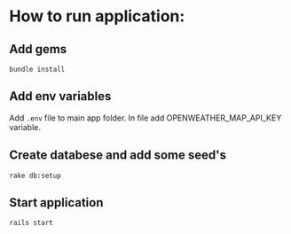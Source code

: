 # How to run application:

## Add gems
`bundle install`

## Add env variables
Add `.env`  file to main app folder. In file add  OPENWEATHER_MAP_API_KEY variable.

## Create databese and add some seed's
`rake db:setup`

## Start application
`rails start`

